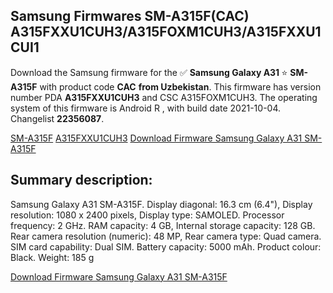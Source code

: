 <h2>Samsung Firmwares SM-A315F(CAC) A315FXXU1CUH3/A315FOXM1CUH3/A315FXXU1CUI1</h2>
Download the Samsung firmware for the ✅ <strong>Samsung Galaxy A31 </strong> ⭐ <strong>SM-A315F</strong> with product code <strong>CAC</strong> <strong> from Uzbekistan</strong>. This firmware has version number PDA <strong>A315FXXU1CUH3</strong> and CSC A315FOXM1CUH3. The operating system of this firmware is Android R , with build date 2021-10-04. Changelist <strong>22356087</strong>.


[SM-A315F](https://samfirm.shop/samsung/model/SM-A315F)
[A315FXXU1CUH3](https://samfirm.shop/samsung/pda/A315FXXU1CUH3)
[Download Firmware Samsung Galaxy A31 SM-A315F](https://samfirm.shop/samsung/firmware/462463)
<h2>Summary description:</h2>
<p>Samsung Galaxy A31 SM-A315F. Display diagonal: 16.3 cm (6.4"), Display resolution: 1080 x 2400 pixels, Display type: SAMOLED. Processor frequency: 2 GHz. RAM capacity: 4 GB, Internal storage capacity: 128 GB. Rear camera resolution (numeric): 48 MP, Rear camera type: Quad camera. SIM card capability: Dual SIM. Battery capacity: 5000 mAh. Product colour: Black. Weight: 185 g</p>


[Download Firmware Samsung Galaxy A31 SM-A315F](https://samfirm.shop/samsung/firmware/462463)
